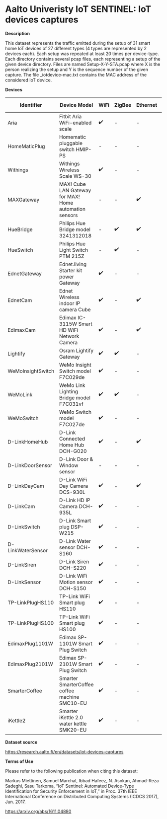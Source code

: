 # Aalto Univeristy IoT SENTINEL: IoT devices captures

**Description**

This dataset represents the traffic emitted during the setup of 31 smart home
IoT devices of 27 different types (4 types are represented by 2 devices each).
Each setup was repeated at least 20 times per device-type. Each directory
contains several pcap files, each representing a setup of the given device
directory. Files are named Setup-X-Y-STA.pcap where X is the person realizing
the setup and Y is the sequence number of the given capture. The file
_iotdevice-mac.txt contains the MAC address of the considered IoT device.

**Devices**

| Identifier        | Device                                                Model | WiFi               | ZigBee             | Ethernet           | Z-Wave             | Other              |
|-------------------|-------------------------------------------------------------|--------------------|--------------------|--------------------|--------------------|--------------------|
| Aria              | Fitbit Aria WiFi-enabled scale                              | :heavy_check_mark: | -                  | -                  | -                  | -                  |
| HomeMaticPlug     | Homematic pluggable switch HMIP-PS                          | -                  | -                  | -                  | -                  | :heavy_check_mark: |
| Withings          | Withings Wireless Scale WS-30                               | :heavy_check_mark: | -                  | -                  | -                  | -                  |
| MAXGateway        | MAX! Cube LAN Gateway for MAX! Home automation sensors      | -                  | -                  | :heavy_check_mark: | -                  | :heavy_check_mark: |
| HueBridge         | Philips Hue Bridge model 3241312018                         | -                  | :heavy_check_mark: | :heavy_check_mark: | -                  | -                  |
| HueSwitch         | Philips Hue Light Switch PTM 215Z                           | -                  | :heavy_check_mark: | -                  | -                  | -                  |
| EdnetGateway      | Ednet.living Starter kit power Gateway                      | :heavy_check_mark: | -                  | -                  | -                  | :heavy_check_mark: |
| EdnetCam          | Ednet Wireless indoor IP camera Cube                        | :heavy_check_mark: | -                  | :heavy_check_mark: | -                  | -                  |
| EdimaxCam         | Edimax IC-3115W Smart HD WiFi Network Camera                | :heavy_check_mark: | -                  | :heavy_check_mark: | -                  | -                  |
| Lightify          | Osram Lightify Gateway                                      | :heavy_check_mark: | :heavy_check_mark: | -                  | -                  | -                  |
| WeMoInsightSwitch | WeMo Insight Switch model F7C029de                          | :heavy_check_mark: | -                  | -                  | -                  | -                  |
| WeMoLink          | WeMo Link Lighting Bridge model F7C031vf                    | :heavy_check_mark: | :heavy_check_mark: | -                  | -                  | -                  |
| WeMoSwitch        | WeMo Switch model F7C027de                                  | :heavy_check_mark: | -                  | -                  | -                  | -                  |
| D-LinkHomeHub     | D-Link Connected Home Hub DCH-G020                          | :heavy_check_mark: | -                  | :heavy_check_mark: | :heavy_check_mark: | -                  |
| D-LinkDoorSensor  | D-Link Door & Window sensor                                 | -                  | -                  | -                  | :heavy_check_mark: | -                  |
| D-LinkDayCam      | D-Link WiFi Day Camera DCS-930L                             | :heavy_check_mark: | -                  | :heavy_check_mark: | -                  | -                  |
| D-LinkCam         | D-Link HD IP Camera DCH-935L                                | :heavy_check_mark: | -                  | -                  | -                  | -                  |
| D-LinkSwitch      | D-Link Smart plug DSP-W215                                  | :heavy_check_mark: | -                  | -                  | -                  | -                  |
| D-LinkWaterSensor | D-Link Water sensor DCH-S160                                | :heavy_check_mark: | -                  | -                  | -                  | -                  |
| D-LinkSiren       | D-Link Siren DCH-S220                                       | :heavy_check_mark: | -                  | -                  | -                  | -                  |
| D-LinkSensor      | D-Link WiFi Motion sensor DCH-S150                          | :heavy_check_mark: | -                  | -                  | -                  | -                  |
| TP-LinkPlugHS110  | TP-Link WiFi Smart plug HS110                               | :heavy_check_mark: | -                  | -                  | -                  | -                  |
| TP-LinkPlugHS100  | TP-Link WiFi Smart plug HS100                               | :heavy_check_mark: | -                  | -                  | -                  | -                  |
| EdimaxPlug1101W   | Edimax SP-1101W Smart Plug Switch                           | :heavy_check_mark: | -                  | -                  | -                  | -                  |
| EdimaxPlug2101W   | Edimax SP-2101W Smart Plug Switch                           | :heavy_check_mark: | -                  | -                  | -                  | -                  |
| SmarterCoffee     | Smarter SmarterCoffee coffee machine SMC10-EU               | :heavy_check_mark: | -                  | -                  | -                  | -                  |
| iKettle2          | Smarter iKettle 2.0 water kettle SMK20-EU                   | :heavy_check_mark: | -                  | -                  | -                  | -                  |

<!-- **Data files & Format** -->

**Dataset source**

<https://research.aalto.fi/en/datasets/iot-devices-captures>

**Terms of Use**

Please refer to the following publication when citing this dataset:

Markus Miettinen, Samuel Marchal, Ibbad Hafeez, N. Asokan, Ahmad-Reza Sadeghi,
Sasu Tarkoma, “IoT Sentinel: Automated Device-Type Identification for Security
Enforcement in IoT,” in Proc. 37th IEEE International Conference on Distributed
Computing Systems (ICDCS 2017), Jun. 2017.

<https://arxiv.org/abs/1611.04880>
